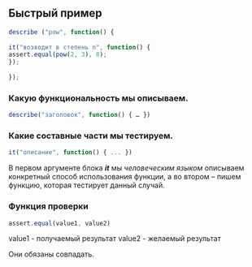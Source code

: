 ## Быстрый пример

```js
describe ("pow", function() {  
  
it("возводит в степень n", function() {  
assert.equal(pow(2, 3), 8);  
});  
  
});
```



### Какую функциональность мы описываем.
```js
describe("заголовок", function() { … })
```


### Какие составные части мы тестируем.

```js
it("описание", function() { ... })
```

В первом аргументе блока _**it**_ мы _человеческим языком_ описываем конкретный способ использования функции, а во втором – пишем функцию, которая тестирует данный случай.

### Функция проверки

```js
assert.equal(value1, value2)
```

value1 - получаемый результат
value2 - желаемый результат

Они обязаны совпадать.